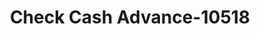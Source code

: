 ---
f_zip-code: 83318
f_state-code: ID
title: Check Cash Advance-10518
f_phone: 208-431-2274
f_city-only: Burley
f_address: 1650 Overland Avenue Suite 5 Burley
f_location-unique-id: '10518'
slug: check-cash-advance-10518
updated-on: '2024-05-30T13:46:58.046Z'
created-on: '2024-05-30T13:36:59.803Z'
published-on: '2024-05-30T13:54:32.469Z'
f_city-state: cms/city/burley-id.md
f_company: cms/company/check-cash-advance.md
f_state: cms/state/idaho.md
layout: '[payday-loan].html'
tags: payday-loan
---